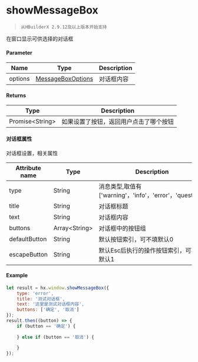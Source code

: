 # showMessageBox
> `从HBuilderX 2.9.12及以上版本开始支持`

在窗口显示可供选择的对话框

#### Parameter

|Name	|Type			|Description					|
|--			|--					|--						|
|options	|[MessageBoxOptions](#对话框属性)|对话框内容|

#### Returns

|Type		|Description									|
|--						|--										|
|Promise&lt;String&gt;	|如果设置了按钮，返回用户点击了哪个按钮	|


#### 对话框属性

对话框设置，相关属性

|Attribute name		|Type	|Description						|
|--			|--			|--							|
|type		|String		|消息类型,取值有['warning'，'info'，'error'，'question'] |
|title		|String		|对话框标题				|
|text		|String		|对话框内容				|
|buttons	|Array&lt;String&gt;|对话框中的按钮组 |
|defaultButton	|String	|默认按钮索引，可不填默认0 |
|escapeButton	|String	|默认Esc后执行的操作按钮索引，可不填默认1 |


#### Example

``` javascript
let result = hx.window.showMessageBox({
    type: 'error',
    title: '测试对话框',
    text: '这里是测试对话框内容',
    buttons: ['确定', '取消']
});
result.then((button) => {
    if (button == '确定') {
        
    } else if (button == '取消') {
        
    }
});
```